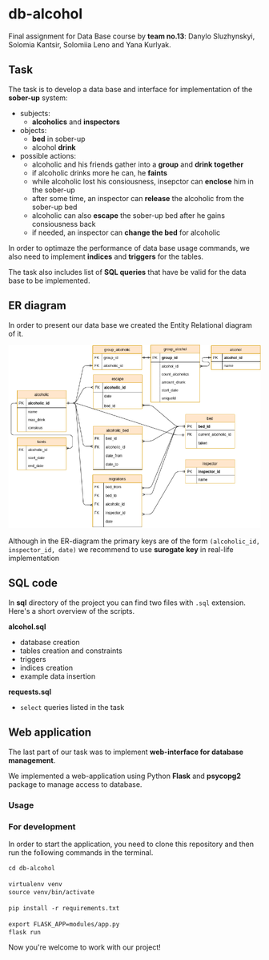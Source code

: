 # db-alcohol
Final assignment for Data Base course by **team no.13**: Danylo Sluzhynskyi, Solomia Kantsir, Solomiia Leno and Yana Kurlyak.

## Task
The task is to develop a data base and interface for implementation of the **sober-up** system:

* subjects:
  * **alcoholics** and **inspectors**
* objects:
  * **bed** in sober-up
  * alcohol **drink**
* possible actions:
  * alcoholic and his friends gather into a **group** and **drink together**
  * if alcoholic drinks more he can, he **faints**
  * while alcoholic lost his consiousness, insepctor can **enclose** him in the sober-up
  * after some time, an inspector can **release** the alcoholic from the sober-up bed
  * alcoholic can also **escape** the sober-up bed after he gains consiousness back
  * if needed, an inspector can **change the bed** for alcoholic

In order to optimaze the performance of data base usage commands, we also need to implement **indices** and **triggers** for the tables.

The task also includes list of **SQL queries** that have be valid for the data base to be implemented.


## ER diagram
In order to present our data base we created the Entity Relational diagram of it.


![Entity Relational diagram of our solution](https://github.com/sol4ik/db-alcohol/blob/master/diagram.png)

Although in the ER-diagram the primary keys are of the form `(alcoholic_id, inspector_id, date)` we recommend to use **surogate key** in real-life implementation

## SQL code
In **sql** directory of the project you can find two files with `.sql` extension. Here's a short overview of the scripts. 

**alcohol.sql**

* database creation
* tables creation and constraints
* triggers
* indices creation
* example data insertion

**requests.sql**

* `select` queries listed in the task

## Web application
The last part of our task was to implement **web-interface for database management**.

We implemented a web-application using Python **Flask** and **psycopg2** package to manage access to database.

### Usage


### For development 
In order to start the application, you need to clone this repository and then run the following commands in the terminal.
    
    cd db-alcohol
    
    virtualenv venv
    source venv/bin/activate
    
    pip install -r requirements.txt
    
    export FLASK_APP=modules/app.py
    flask run

Now you're welcome to work with our project!
